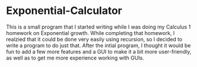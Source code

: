 # Exponential-Calculator
This is a small program that I started writing while I was doing my Calculus 1 homework on Exponential growth. While completing that homework, I realzied that it could be done very easily using recursion, so I decided to write a program to do just that. After the intial program, I thought it would be fun to add a few more features and a GUI to make it a bit more user-friendly, as well as to get me more experience working with GUIs.
